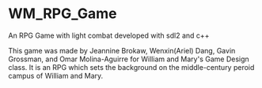 # WM_RPG_Game
An RPG Game with light combat developed with sdl2 and c++ 

This game was made by Jeannine Brokaw, Wenxin(Ariel) Dang, Gavin Grossman, and Omar Molina-Aguirre for William and Mary's Game Design class. It is an RPG which sets the background on the middle-century peroid campus of William and Mary. 
